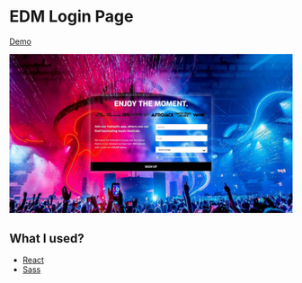 # EDM Login Page

[Demo](https://tobiaszmaj.github.io/EDM-Login-Page/)

![Preview](preview.jpg)

## What I used?
* [React](https://reactjs.org/)
* [Sass](https://sass-lang.com/)

